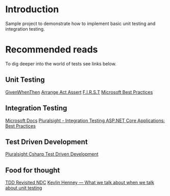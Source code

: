 # Introduction 
Sample project to demonstrate how to implement basic unit testing and integration testing.

# Recommended reads
To dig deeper into the world of tests see links below.

## Unit Testing
[GivenWhenThen](https://martinfowler.com/bliki/GivenWhenThen.html)
[Arrange Act Assert](https://xp123.com/articles/3a-arrange-act-assert/)
[F.I.R.S.T](https://dzone.com/articles/first-principles-solid-rules-for-tests)
[Microsoft Best Practices](https://docs.microsoft.com/en-us/dotnet/core/testing/unit-testing-best-practices)

## Integration Testing
[Microsoft Docs](https://docs.microsoft.com/en-us/aspnet/core/test/integration-tests?view=aspnetcore-6.0)
[Pluralsight - Integration Testing ASP.NET Core Applications: Best Practices](https://app.pluralsight.com/library/courses/integration-testing-asp-dot-net-core-applications-best-practices)

## Test Driven Development
[Pluralsight Csharp Test Driven Development](https://app.pluralsight.com/library/courses/csharp-test-driven-development)

## Food for thought
[TDD Revisited NDC](https://www.youtube.com/watch?v=vOO3hulIcsY&ab_channel=NDCConferences)
[Kevlin Henney — What we talk about when we talk about unit testing](https://www.youtube.com/watch?v=-WWIeXmm4ec&ab_channel=Heisenbug)
